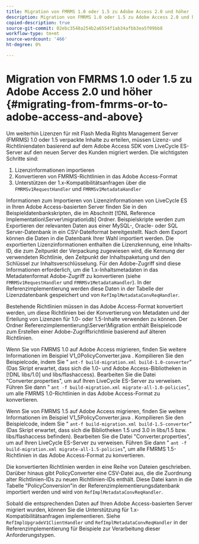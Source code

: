 ```yaml
---
title: Migration von FMRMS 1.0 oder 1.5 zu Adobe Access 2.0 und höher
description: Migration von FMRMS 1.0 oder 1.5 zu Adobe Access 2.0 und höher
copied-description: true
source-git-commit: 02ebc3548a254b2a6554f1ab34afbb3ea5f09bb8
workflow-type: tm+mt
source-wordcount: '466'
ht-degree: 0%

---
```


# Migration von FMRMS 1.0 oder 1.5 zu Adobe Access 2.0 und höher {#migrating-from-fmrms-or-to-adobe-access-and-above}

Um weiterhin Lizenzen für mit Flash Media Rights Management Server (FMRMS) 1.0 oder 1.5 verpackte Inhalte zu erteilen, müssen Lizenz- und Richtliniendaten basierend auf dem Adobe Access SDK vom LiveCycle ES-Server auf den neuen Server des Kunden migriert werden. Die wichtigsten Schritte sind:

1. Lizenzinformationen importieren
1. Konvertieren von FMRMS-Richtlinien in das Adobe Access-Format
1. Unterstützen der 1.x-Kompatibilitätsanfragen über die `FMRMSv1RequestHandler` und `FMRMSv1MetadataHandler`

Informationen zum Importieren von Lizenzinformationen von LiveCycle ES in Ihren Adobe Access-basierten Server finden Sie in den Beispieldatenbankskripten, die im Abschnitt [!DNL Reference Implementation\Server\migration\db] Ordner. Beispielskripte werden zum Exportieren der relevanten Daten aus einer MySQL-, Oracle- oder SQL Server-Datenbank in ein CSV-Dateiformat bereitgestellt. Nach dem Export können die Daten in die Datenbank Ihrer Wahl importiert werden. Die exportierten Lizenzinformationen enthalten die Lizenzkennung, eine Inhalts-ID, die zum Zeitpunkt der Verpackung zugewiesen wird, die Kennung der verwendeten Richtlinie, den Zeitpunkt der Inhaltspaketung und den Schlüssel zur Inhaltsverschlüsselung. Für den Adobe-Zugriff sind diese Informationen erforderlich, um die 1.x-Inhaltsmetadaten in das Metadatenformat Adobe-Zugriff zu konvertieren (siehe `FMRMSv1RequestHandler` und `FMRMSv1MetadataHandler`). In der Referenzimplementierung werden diese Daten in der Tabelle der Lizenzdatenbank gespeichert und von `RefImplMetadataConvReqHandler`.

Bestehende Richtlinien müssen in das Adobe Access-Format konvertiert werden, um diese Richtlinien bei der Konvertierung von Metadaten und der Erteilung von Lizenzen für 1.0- oder 1.5-Inhalte verwenden zu können. Der Ordner Referenzimplementierung\Server\Migration enthält Beispielcode zum Erstellen einer Adobe-Zugriffsrichtlinie basierend auf älteren Richtlinien.

Wenn Sie von FMRMS 1.0 auf Adobe Access migrieren, finden Sie weitere Informationen im Beispiel V1_0PolicyConverter.java . Kompilieren Sie den Beispielcode, indem Sie &quot; `ant-f build-migration.xml build-1.0-converter`&quot;(Das Skript erwartet, dass sich die 1.0- und Adobe Access-Bibliotheken in [!DNL libs/1.0] und libs/flashaccess). Bearbeiten Sie die Datei &quot;Converter.properties&quot;, um auf Ihren LiveCycle ES-Server zu verweisen. Führen Sie dann &quot; `ant -f build-migration.xml migrate-all-1.0-policies`&quot;, um alle FMRMS 1.0-Richtlinien in das Adobe Access-Format zu konvertieren.

Wenn Sie von FMRMS 1.5 auf Adobe Access migrieren, finden Sie weitere Informationen im Beispiel V1_5PolicyConverter.java . Kompilieren Sie den Beispielcode, indem Sie &quot; `ant-f build-migration.xml build-1.5-converter`&quot;(Das Skript erwartet, dass sich die Bibliotheken 1.5 und 3.0 in libs/1.5 bzw. libs/flashaccess befinden). Bearbeiten Sie die Datei &quot;Converter.properties&quot;, um auf Ihren LiveCycle ES-Server zu verweisen. Führen Sie dann &quot; `ant -f build-migration.xml migrate-all-1.5-policies`&quot;, um alle FMRMS 1.5-Richtlinien in das Adobe Access-Format zu konvertieren.

Die konvertierten Richtlinien werden in eine Reihe von Dateien geschrieben. Darüber hinaus gibt PolicyConverter eine CSV-Datei aus, die die Zuordnung alter Richtlinien-IDs zu neuen Richtlinien-IDs enthält. Diese Datei kann in die Tabelle &quot;PolicyConversion&quot;in der Referenzimplementierungsdatenbank importiert werden und wird von `RefImplMetadataConvReqHandler`.

Sobald die entsprechenden Daten auf Ihren Adobe Access-basierten Server migriert wurden, können Sie die Unterstützung für 1.x-Kompatibilitätsanfragen implementieren. Siehe `RefImplUpgradeV1ClientHandler` und `RefImplMetadataConvReqHandler` in der Referenzimplementierung für Beispiele zur Verarbeitung dieser Anforderungstypen.
